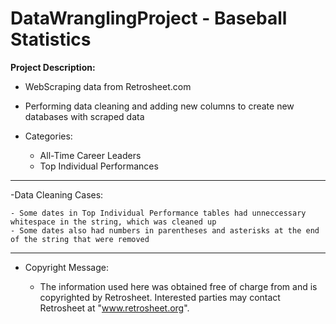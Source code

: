 # DataWranglingProject - Baseball Statistics

**Project Description:**
     
- WebScraping data from Retrosheet.com

- Performing data cleaning and adding new columns to create new databases with scraped data

- Categories:

     - All-Time Career Leaders
     - Top Individual Performances

---

-Data Cleaning Cases:

    - Some dates in Top Individual Performance tables had unneccessary whitespace in the string, which was cleaned up
    - Some dates also had numbers in parentheses and asterisks at the end of the string that were removed

---     

- Copyright Message:

     + The information used here was obtained free of
     charge from and is copyrighted by Retrosheet.  Interested
     parties may contact Retrosheet at "www.retrosheet.org".
